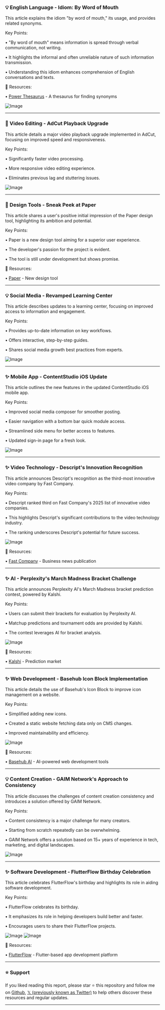### 💡 English Language - Idiom: By Word of Mouth

This article explains the idiom "by word of mouth," its usage, and provides related synonyms.

Key Points:

• "By word of mouth" means information is spread through verbal communication, not writing.


• It highlights the informal and often unreliable nature of such information transmission.


• Understanding this idiom enhances comprehension of English conversations and texts.



🔗 Resources:

• [Power Thesaurus](https://x.com/PowerThesaurus) - A thesaurus for finding synonyms

![Image](https://pbs.twimg.com/media/Gmm02MuaEAAKF8X?format=jpg&name=small)


---

### 🚀 Video Editing - AdCut Playback Upgrade

This article details a major video playback upgrade implemented in AdCut, focusing on improved speed and responsiveness.

Key Points:

• Significantly faster video processing.


• More responsive video editing experience.


• Eliminates previous lag and stuttering issues.



![Image](https://pbs.twimg.com/media/GmhMg1NWAAA5fhC?format=jpg&name=small)


---

### 🚀 Design Tools - Sneak Peek at Paper

This article shares a user's positive initial impression of the Paper design tool, highlighting its ambition and potential.

Key Points:

•  Paper is a new design tool aiming for a superior user experience.


• The developer's passion for the project is evident.


• The tool is still under development but shows promise.



🔗 Resources:

• [Paper](https://x.com/paper) -  New design tool


---

### 💡 Social Media - Revamped Learning Center

This article describes updates to a learning center, focusing on improved access to information and engagement.


Key Points:

• Provides up-to-date information on key workflows.


• Offers interactive, step-by-step guides.


• Shares social media growth best practices from experts.



![Image](https://pbs.twimg.com/ext_tw_video_thumb/1902442629377523712/pu/img/up6AlKFMei_KuF1z.jpg)


---

### ✨ Mobile App - ContentStudio iOS Update

This article outlines the new features in the updated ContentStudio iOS mobile app.

Key Points:

• Improved social media composer for smoother posting.


• Easier navigation with a bottom bar quick module access.


• Streamlined side menu for better access to features.


• Updated sign-in page for a fresh look.



![Image](https://pbs.twimg.com/media/GmVzCITWYAAGv2M?format=jpg&name=small)


---

### ✨ Video Technology - Descript's Innovation Recognition

This article announces Descript's recognition as the third-most innovative video company by Fast Company.

Key Points:

• Descript ranked third on Fast Company's 2025 list of innovative video companies.


• This highlights Descript's significant contributions to the video technology industry.


• The ranking underscores Descript's potential for future success.



![Image](https://pbs.twimg.com/media/GmVgu41bUAAU3q7?format=jpg&name=small)

🔗 Resources:

• [Fast Company](https://x.com/FastCompany) - Business news publication


---

### ✨ AI - Perplexity's March Madness Bracket Challenge

This article announces Perplexity AI's March Madness bracket prediction contest, powered by Kalshi.

Key Points:

• Users can submit their brackets for evaluation by Perplexity AI.


•  Matchup predictions and tournament odds are provided by Kalshi.


•  The contest leverages AI for bracket analysis.



![Image](https://pbs.twimg.com/amplify_video_thumb/1902030479785865216/img/sU2ritz7cfTUQSqS.jpg)

🔗 Resources:

• [Kalshi](https://x.com/Kalshi) - Prediction market


---

### ✨ Web Development - Basehub Icon Block Implementation

This article details the use of Basehub's Icon Block to improve icon management on a website.

Key Points:

• Simplified adding new icons.


• Created a static website fetching data only on CMS changes.


• Improved maintainability and efficiency.



![Image](https://pbs.twimg.com/media/GmM9nOJW4AEp4Is?format=jpg&name=small)

🔗 Resources:

• [Basehub AI](https://x.com/basehub_ai) -  AI-powered web development tools


---

### 💡 Content Creation - GAIM Network's Approach to Consistency

This article discusses the challenges of content creation consistency and introduces a solution offered by GAIM Network.

Key Points:

• Content consistency is a major challenge for many creators.


• Starting from scratch repeatedly can be overwhelming.


• GAIM Network offers a solution based on 15+ years of experience in tech, marketing, and digital landscapes.



![Image](https://pbs.twimg.com/media/GmRCp1JWcAAIs74?format=jpg&name=small)


---

### ✨ Software Development - FlutterFlow Birthday Celebration

This article celebrates FlutterFlow's birthday and highlights its role in aiding software development.

Key Points:

• FlutterFlow celebrates its birthday.


• It emphasizes its role in helping developers build better and faster.


• Encourages users to share their FlutterFlow projects.


![Image](https://pbs.twimg.com/media/Gl-mN4vWsAA32dm?format=jpg&name=small)
![Image](https://pbs.twimg.com/media/Gl-mQvjWsAAFfdo?format=jpg&name=small)

🔗 Resources:

• [FlutterFlow](https://x.com/flutterflow) -  Flutter-based app development platform


---

### ⭐️ Support

If you liked reading this report, please star ⭐️ this repository and follow me on [Github](https://github.com/Drix10), [𝕏 (previously known as Twitter)](https://x.com/DRIX_10_) to help others discover these resources and regular updates.

---